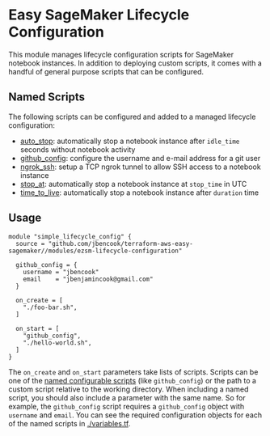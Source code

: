 # Easy SageMaker Lifecycle Configuration

This module manages lifecycle configuration scripts for SageMaker notebook instances. In addition to deploying custom scripts, it comes with a handful of general purpose scripts that can be configured.

## Named Scripts

The following scripts can be configured and added to a managed lifecycle configuration:

* [auto_stop](./scripts/auto-stop.sh): automatically stop a notebook instance after `idle_time` seconds without notebook activity
* [github_config](./scripts/github-config.sh): configure the username and e-mail address for a git user
* [ngrok_ssh](./scripts/ngrok-ssh.sh): setup a TCP ngrok tunnel to allow SSH access to a notebook instance
* [stop_at](./scripts/stop-at.sh): automatically stop a notebook instance at `stop_time` in UTC
* [time_to_live](./scripts/time-to-live.sh): automatically stop a notebook instance after `duration` time

## Usage

```hcl
module "simple_lifecycle_config" {
  source = "github.com/jbencook/terraform-aws-easy-sagemaker//modules/ezsm-lifecycle-configuration"

  github_config = {
    username = "jbencook"
    email    = "jbenjamincook@gmail.com"
  }

  on_create = [
    "./foo-bar.sh",
  ]

  on_start = [
    "github_config",
    "./hello-world.sh",
  ]
}
```

The `on_create` and `on_start` parameters take lists of scripts. Scripts can be one of the [named configurable scripts](#named-scripts) (like `github_config`) or the path to a custom script relative to the working directory. When including a named script, you should also include a parameter with the same name. So for example, the `github_config` script requires a `github_config` object with `username` and `email`. You can see the required configuration objects for each of the named scripts in [./variables.tf](./variables.tf).
